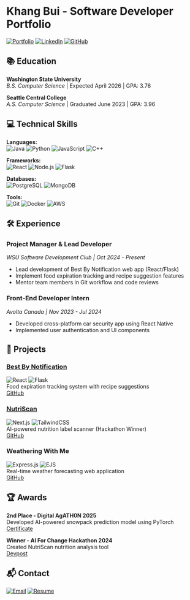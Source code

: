 # Khang Bui - Software Developer Portfolio

[![Portfolio](https://img.shields.io/badge/🌐_Portfolio-000?style=for-the-badge&logo=react&logoColor=white)](https://khangmbuiportfolio.netlify.app/)
[![LinkedIn](https://img.shields.io/badge/LinkedIn-0077B5?style=for-the-badge&logo=linkedin&logoColor=white)](https://www.linkedin.com/in/khangmbui)
[![GitHub](https://img.shields.io/badge/GitHub-100000?style=for-the-badge&logo=github&logoColor=white)](https://github.com/KhangMBui)

## 📚 Education
**Washington State University**  
*B.S. Computer Science* | Expected April 2026 | GPA: 3.76

**Seattle Central College**  
*A.S. Computer Science* | Graduated June 2023 | GPA: 3.96

## 💻 Technical Skills
**Languages:**  
![Java](https://img.shields.io/badge/Java-ED8B00?style=flat&logo=openjdk&logoColor=white)
![Python](https://img.shields.io/badge/Python-3776AB?style=flat&logo=python&logoColor=white)
![JavaScript](https://img.shields.io/badge/JavaScript-F7DF1E?style=flat&logo=javascript&logoColor=black)
![C++](https://img.shields.io/badge/C++-00599C?style=flat&logo=c%2B%2B&logoColor=white)

**Frameworks:**  
![React](https://img.shields.io/badge/React-20232A?style=flat&logo=react&logoColor=61DAFB)
![Node.js](https://img.shields.io/badge/Node.js-339933?style=flat&logo=nodedotjs&logoColor=white)
![Flask](https://img.shields.io/badge/Flask-000000?style=flat&logo=flask&logoColor=white)

**Databases:**  
![PostgreSQL](https://img.shields.io/badge/PostgreSQL-316192?style=flat&logo=postgresql&logoColor=white)
![MongoDB](https://img.shields.io/badge/MongoDB-47A248?style=flat&logo=mongodb&logoColor=white)

**Tools:**  
![Git](https://img.shields.io/badge/Git-F05032?style=flat&logo=git&logoColor=white)
![Docker](https://img.shields.io/badge/Docker-2496ED?style=flat&logo=docker&logoColor=white)
![AWS](https://img.shields.io/badge/AWS-232F3E?style=flat&logo=amazonaws&logoColor=white)

## 🛠 Experience

### **Project Manager & Lead Developer**  
*WSU Software Development Club | Oct 2024 - Present*  
- Lead development of Best By Notification web app (React/Flask)
- Implement food expiration tracking and recipe suggestion features
- Mentor team members in Git workflow and code reviews

### **Front-End Developer Intern**  
*Avolta Canada | Nov 2023 - Jul 2024*  
- Developed cross-platform car security app using React Native
- Implemented user authentication and UI components

## 🚀 Projects

### [Best By Notification](https://best-by-notification.onrender.com)
![React](https://img.shields.io/badge/-React-61DAFB) ![Flask](https://img.shields.io/badge/-Flask-000000)  
Food expiration tracking system with recipe suggestions  
[GitHub](https://github.com/WSU-Software-Development-Club/best-by-notification)

### [NutriScan](https://nutriscan-ruby.vercel.app/welcome)
![Next.js](https://img.shields.io/badge/-Next.js-000000) ![TailwindCSS](https://img.shields.io/badge/-TailwindCSS-38B2AC)  
AI-powered nutrition label scanner (Hackathon Winner)  
[GitHub](https://github.com/KhangMBui/NutriScan)

### Weathering With Me
![Express.js](https://img.shields.io/badge/-Express.js-000000) ![EJS](https://img.shields.io/badge/-EJS-8A2BE2)  
Real-time weather forecasting web application  
[GitHub](https://github.com/KhangMBui/Weathering-With-Me)

## 🏆 Awards
**2nd Place - Digital AgATH0N 2025**  
Developed AI-powered snowpack prediction model using PyTorch  
[Certificate](./assets/AgAIDCertificate.pdf)

**Winner - AI For Change Hackathon 2024**  
Created NutriScan nutrition analysis tool  
[Devpost](https://devpost.com/software/nutriscan-z4owgh)

## 📬 Contact
[![Email](https://img.shields.io/badge/Email-D14836?style=for-the-badge&logo=gmail&logoColor=white)](mailto:khang.bui@wsu.edu)
[![Resume](https://img.shields.io/badge/Resume-8A2BE2?style=for-the-badge&logo=adobeacrobatreader&logoColor=white)](./assets/KhangBui-Resume.pdf)
